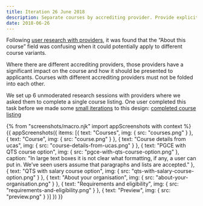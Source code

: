 ```yaml
---
title: Iteration 26 June 2018
description: Separate courses by accrediting provider. Provide explicit fields for each course offered.
date: 2018-06-26
---
```


Following [user research with providers](/publish-teacher-training-courses/school-direct-view), it was found that the “About this course” field was confusing when it could potentially apply to different course variants.

Where there are different accrediting providers, those providers have a significant impact on the course and how it should be presented to applicants. Courses with different accrediting providers must not be folded into each other.

We set up 6 unmoderated research sessions with providers where we asked them to complete a single course listing. One user completed this task before we made some [small iterations](/publish-teacher-training-courses/iteration-june-28) to this design: [completed course listing](https://docs.google.com/document/d/19zLJb1fplLHmrxZ2VlPsWCfdhqfK0DuoyKjCog8eeAE/edit?usp=sharing)

{% from "screenshots/macro.njk" import appScreenshots with context %}
{{ appScreenshots({
  items: [{
    text: "Courses",
    img: { src: "courses.png" }
  }, {
    text: "Course",
    img: { src: "course.png" }
  }, {
    text: "Course details from ucas",
    img: { src: "course-details-from-ucas.png" }
  }, {
    text: "PGCE with QTS course option",
    img: { src: "pgce-with-qts-course-option.png" },
    caption: "In large text boxes it is not clear what formatting, if any, a user can put in. We’ve seen users assume that paragraphs and lists are accepted."
  }, {
    text: "QTS with salary course option",
    img: { src: "qts-with-salary-course-option.png" }
  }, {
    text: "About your organisation",
    img: { src: "about-your-organisation.png" }
  }, {
    text: "Requirements and eligibility",
    img: { src: "requirements-and-eligibility.png" }
  }, {
    text: "Preview",
    img: { src: "preview.png" }
  }]
}) }}
